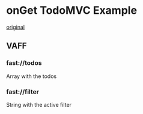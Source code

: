 # onGet TodoMVC Example

[original](https://github.com/reduxjs/redux/tree/master/examples/todomvc)

## VAFF

### fast://todos
Array with the todos

### fast://filter
String with the active filter
